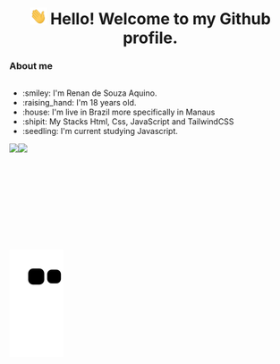 <h1 align="center">
   <img src="./hi.gif" height="30px" width="30px"> Hello! Welcome to my Github profile.
</h1> 
<h3><stronger> About me </stronger></h3>
<div style="display:flex">
<ul>
  <li> :smiley: I'm Renan de Souza Aquino.</li>
  <li> :raising_hand: I'm 18 years old.</li>
  <li>  :house: I'm live in Brazil more specifically in Manaus</li>
  <li>  :shipit: My Stacks Html, Css, JavaScript and TailwindCSS</li>
  <li> :seedling: I'm current studying Javascript.</li>
</ul>
   
#
   
</div>

<div style="display:flex" align="center">
  <img align="top" height="150rem" src="https://github-readme-stats.vercel.app/api?username=renansouza12&show_icons=true&theme=tokyonight&include_all_commits=true&count_private=true"/>
  <img img align="top" height="150rem" src="https://github-readme-stats.vercel.app/api/top-langs/?username=renansouza12&layout=compact&langs_count=7&theme=tokyonight"/>
</div>

#  

  ![Snake animation](https://github.com/renansouza12/renansouza12/blob/output/github-contribution-grid-snake.svg)
